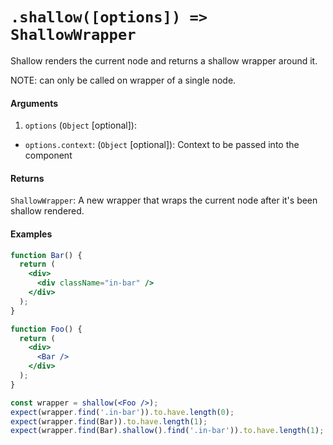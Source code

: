 # `.shallow([options]) => ShallowWrapper`

Shallow renders the current node and returns a shallow wrapper around it.

NOTE: can only be called on wrapper of a single node.


#### Arguments

1. `options` (`Object` [optional]):
- `options.context`: (`Object` [optional]): Context to be passed into the component



#### Returns

`ShallowWrapper`: A new wrapper that wraps the current node after it's been shallow rendered.



#### Examples

```jsx
function Bar() {
  return (
    <div>
      <div className="in-bar" />
    </div>
  );
}
```

```jsx
function Foo() {
  return (
    <div>
      <Bar />
    </div>
  );
}
```

```jsx
const wrapper = shallow(<Foo />);
expect(wrapper.find('.in-bar')).to.have.length(0);
expect(wrapper.find(Bar)).to.have.length(1);
expect(wrapper.find(Bar).shallow().find('.in-bar')).to.have.length(1);
```
